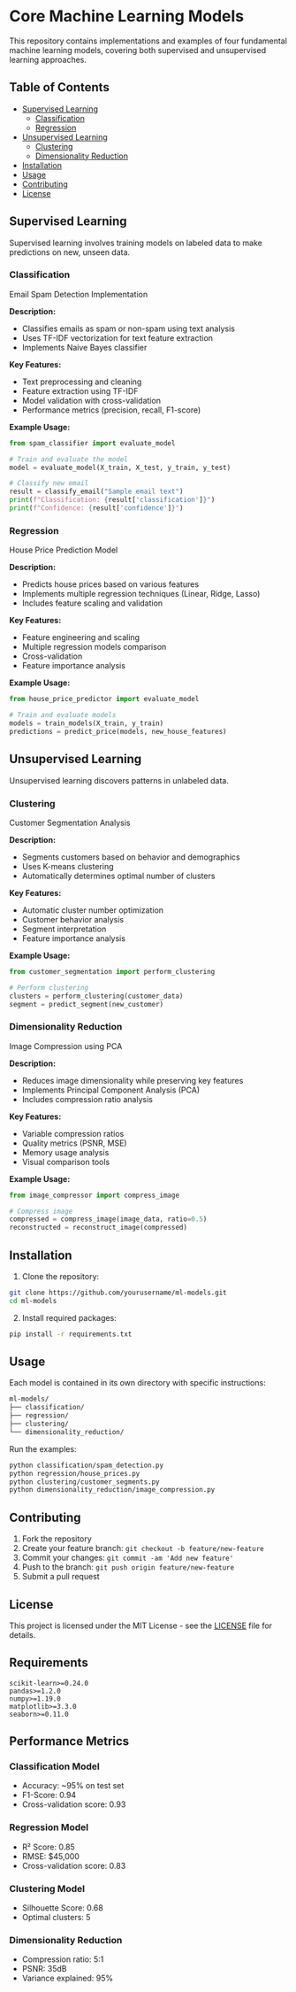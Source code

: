 # Core Machine Learning Models

This repository contains implementations and examples of four fundamental machine learning models, covering both supervised and unsupervised learning approaches.

## Table of Contents
- [Supervised Learning](#supervised-learning)
  - [Classification](#classification)
  - [Regression](#regression)
- [Unsupervised Learning](#unsupervised-learning)
  - [Clustering](#clustering)
  - [Dimensionality Reduction](#dimensionality-reduction)
- [Installation](#installation)
- [Usage](#usage)
- [Contributing](#contributing)
- [License](#license)

## Supervised Learning

Supervised learning involves training models on labeled data to make predictions on new, unseen data.

### Classification
Email Spam Detection Implementation

**Description:**
- Classifies emails as spam or non-spam using text analysis
- Uses TF-IDF vectorization for text feature extraction
- Implements Naive Bayes classifier

**Key Features:**
- Text preprocessing and cleaning
- Feature extraction using TF-IDF
- Model validation with cross-validation
- Performance metrics (precision, recall, F1-score)

**Example Usage:**
```python
from spam_classifier import evaluate_model

# Train and evaluate the model
model = evaluate_model(X_train, X_test, y_train, y_test)

# Classify new email
result = classify_email("Sample email text")
print(f"Classification: {result['classification']}")
print(f"Confidence: {result['confidence']}")
```

### Regression
House Price Prediction Model

**Description:**
- Predicts house prices based on various features
- Implements multiple regression techniques (Linear, Ridge, Lasso)
- Includes feature scaling and validation

**Key Features:**
- Feature engineering and scaling
- Multiple regression models comparison
- Cross-validation
- Feature importance analysis

**Example Usage:**
```python
from house_price_predictor import evaluate_model

# Train and evaluate models
models = train_models(X_train, y_train)
predictions = predict_price(models, new_house_features)
```

## Unsupervised Learning

Unsupervised learning discovers patterns in unlabeled data.

### Clustering
Customer Segmentation Analysis

**Description:**
- Segments customers based on behavior and demographics
- Uses K-means clustering
- Automatically determines optimal number of clusters

**Key Features:**
- Automatic cluster number optimization
- Customer behavior analysis
- Segment interpretation
- Feature importance analysis

**Example Usage:**
```python
from customer_segmentation import perform_clustering

# Perform clustering
clusters = perform_clustering(customer_data)
segment = predict_segment(new_customer)
```

### Dimensionality Reduction
Image Compression using PCA

**Description:**
- Reduces image dimensionality while preserving key features
- Implements Principal Component Analysis (PCA)
- Includes compression ratio analysis

**Key Features:**
- Variable compression ratios
- Quality metrics (PSNR, MSE)
- Memory usage analysis
- Visual comparison tools

**Example Usage:**
```python
from image_compressor import compress_image

# Compress image
compressed = compress_image(image_data, ratio=0.5)
reconstructed = reconstruct_image(compressed)
```

## Installation

1. Clone the repository:
```bash
git clone https://github.com/yourusername/ml-models.git
cd ml-models
```

2. Install required packages:
```bash
pip install -r requirements.txt
```

## Usage

Each model is contained in its own directory with specific instructions:

```bash
ml-models/
├── classification/
├── regression/
├── clustering/
└── dimensionality_reduction/
```

Run the examples:
```bash
python classification/spam_detection.py
python regression/house_prices.py
python clustering/customer_segments.py
python dimensionality_reduction/image_compression.py
```

## Contributing

1. Fork the repository
2. Create your feature branch: `git checkout -b feature/new-feature`
3. Commit your changes: `git commit -am 'Add new feature'`
4. Push to the branch: `git push origin feature/new-feature`
5. Submit a pull request

## License

This project is licensed under the MIT License - see the [LICENSE](LICENSE) file for details.

## Requirements

```
scikit-learn>=0.24.0
pandas>=1.2.0
numpy>=1.19.0
matplotlib>=3.3.0
seaborn>=0.11.0
```

## Performance Metrics

### Classification Model
- Accuracy: ~95% on test set
- F1-Score: 0.94
- Cross-validation score: 0.93

### Regression Model
- R² Score: 0.85
- RMSE: $45,000
- Cross-validation score: 0.83

### Clustering Model
- Silhouette Score: 0.68
- Optimal clusters: 5

### Dimensionality Reduction
- Compression ratio: 5:1
- PSNR: 35dB
- Variance explained: 95%
